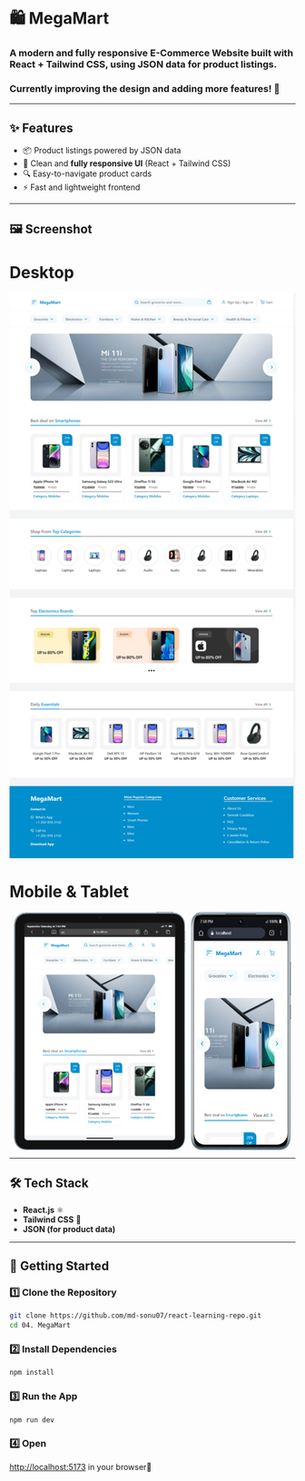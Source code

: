 # 🛍️ MegaMart

### A modern and fully **responsive E-Commerce Website** built with **React + Tailwind CSS**, using **JSON data** for product listings.  
### Currently improving the design and adding more features! 🚀  

---

## ✨ Features
- 📦 Product listings powered by JSON data  
- 🎨 Clean and **fully responsive UI** (React + Tailwind CSS)  
- 🔍 Easy-to-navigate product cards  
- ⚡ Fast and lightweight frontend  

---

## 🖼️ Screenshot

# Desktop
![MegaMart Screenshot](./public/e-commerce.png)

# Mobile & Tablet
<p align="center" style="display: flex; justify-content: center; gap: 10px; ">
    <img src="./public/tablet.png" alt="Tablet" width="60%" />
    <img src="./public/mobile.png" alt="Mobile" width="35%" />
</p>

---

## 🛠️ Tech Stack
- **React.js** ⚛️  
- **Tailwind CSS** 🎨  
- **JSON (for product data)**  

---

## 🚀 Getting Started

### 1️⃣ Clone the Repository
```bash
git clone https://github.com/md-sonu07/react-learning-repo.git
cd 04. MegaMart
```

### 2️⃣ Install Dependencies

```bash
npm install
```

### 3️⃣ Run the App

```bash
npm run dev
```

### 4️⃣ Open 
 [http://localhost:5173](http://localhost:5173) in your browser🎉

